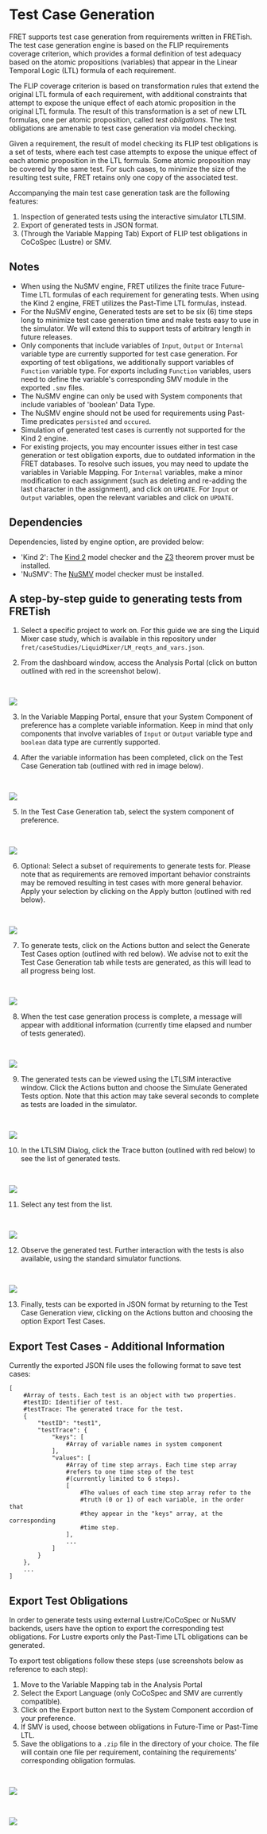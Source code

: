 # Test Case Generation

FRET supports test case generation from requirements written in FRETish. The test case generation engine is based on the FLIP requirements coverage criterion, which provides a formal definition of test adequacy based on the atomic propositions (variables) that appear in the Linear Temporal Logic (LTL) formula of each requirement.

The FLIP coverage criterion is based on transformation rules that extend the original LTL formula of each requirement, with additional constraints that attempt to expose the unique effect of each atomic proposition in the original LTL formula. The result of this transformation is a set of new LTL formulas, one per atomic proposition, called *test obligations*. The test obligations are amenable to test case generation via model checking.

Given a requirement, the result of model checking its FLIP test obligations is a set of tests, where each test case attempts to expose the unique effect of each atomic proposition in the LTL formula. Some atomic proposition may be covered by the same test. For such cases, to minimize the size of the resulting test suite, FRET retains only one copy of the associated test.

Accompanying the main test case generation task are the following features:

1. Inspection of generated tests using the interactive simulator LTLSIM.
2. Export of generated tests in JSON format.
3. (Through the Variable Mapping Tab) Export of FLIP test obligations in CoCoSpec (Lustre) or SMV.

## Notes

- When using the NuSMV engine, FRET utilizes the finite trace Future-Time LTL formulas of each requirement for generating tests. When using the Kind 2 engine, FRET utilizes the Past-Time LTL formulas, instead.
- For the NuSMV engine, Generated tests are set to be six (6) time steps long to minimize test case generation time and make tests easy to use in the simulator. We will extend this to support tests of arbitrary length in future releases.
- Only components that include variables of `Input`, `Output` or `Internal` variable type are currently supported for test case generation. For exporting of test obligations, we additionally support variables of `Function` variable type. For exports including `Function` variables, users need to define the variable's corresponding SMV module in the exported `.smv` files.
- The NuSMV engine can only be used with System components that include variables of 'boolean' Data Type.
- The NuSMV engine should not be used for requirements using Past-Time predicates `persisted` and `occured`.
- Simulation of generated test cases is currently not supported for the Kind 2 engine.
- For existing projects, you may encounter issues either in test case generation or test obligation exports, due to outdated information in the FRET databases. To resolve such issues, you may need to update the  variables in Variable Mapping. For `Internal` variables, make a minor modification to each assignment (such as deleting and re-adding the last character in the assignment), and click on `UPDATE`. For `Input` or `Output` variables, open the relevant variables and click on `UPDATE`.

## Dependencies

Dependencies, listed by engine option, are provided below:

- 'Kind 2': The [Kind 2](https://kind2-mc.github.io/kind2/)  model checker and the [Z3](https://github.com/Z3Prover/z3)  theorem prover must be installed.
- 'NuSMV': The [NuSMV](https://nusmv.fbk.eu/) model checker must be installed.

## A step-by-step guide to generating tests from FRETish

1. Select a specific project to work on. For this guide we are sing the Liquid Mixer case study, which is available in this repository under `fret/caseStudies/LiquidMixer/LM_reqts_and_vars.json`.

2. From the dashboard window, access the Analysis Portal (click on button outlined with red in the screenshot below).

&nbsp;&nbsp;&nbsp;&nbsp;

![](TestCaseGen_AnalysisTab.png)

3. In the Variable Mapping Portal, ensure that your System Component of preference has a complete variable information. Keep in mind that only components that involve variables of `Input` or `Output` variable type and `boolean` data type are currently supported.

4. After the variable information has been completed, click on the Test Case Generation tab (outlined with red in image below).

&nbsp;&nbsp;&nbsp;&nbsp;

![](TestCaseGen_VarMapComplete.png)

5. In the Test Case Generation tab, select the system component of preference.

&nbsp;&nbsp;&nbsp;&nbsp;

![](TestCaseGen_SelectComponent.png)

6. Optional: Select a subset of requirements to generate tests for. Please note that as requirements are removed important behavior constraints may be removed resulting in test cases with more general behavior. Apply your selection by clicking on the Apply button (outlined with red below).

&nbsp;&nbsp;&nbsp;&nbsp;

![](TestCaseGen_SelectReqs.png)

7. To generate tests, click on the Actions button and select the Generate Test Cases option (outlined with red below). We advise not to exit the Test Case Generation tab while tests are generated, as this will lead to all progress being lost.

&nbsp;&nbsp;&nbsp;&nbsp;

![](TestCaseGen_GenTests.png)

8. When the test case generation process is complete, a message will appear with additional information (currently time elapsed and number of tests generated).

&nbsp;&nbsp;&nbsp;&nbsp;

![](TestCaseGen_Success.png)

9. The generated tests can be viewed using the LTLSIM interactive window. Click the Actions button and choose the Simulate Generated Tests option. Note that this action may take several seconds to complete as tests are loaded in the simulator.

&nbsp;&nbsp;&nbsp;&nbsp;

![](TestCaseGen_Simulate.png)

10. In the LTLSIM Dialog, click the Trace button (outlined with red below) to see the list of generated tests.

&nbsp;&nbsp;&nbsp;&nbsp;

![](TestCaseGen_LTLSIM_Trace.png)

11. Select any test from the list.

&nbsp;&nbsp;&nbsp;&nbsp;

![](TestCaseGen_LTLSIM_SelectTrace.png)

12. Observe the generated test. Further interaction with the tests is also available, using the standard simulator functions.

&nbsp;&nbsp;&nbsp;&nbsp;

![](TestCaseGen_LTLSIM_ObserveTrace.png)

13. Finally, tests can be exported in JSON format by returning to the Test Case Generation view, clicking on the Actions button and choosing the option Export Test Cases.


## Export Test Cases - Additional Information

Currently the exported JSON file uses the following format to save test cases:

```
[
    #Array of tests. Each test is an object with two properties.
    #testID: Identifier of test.
    #testTrace: The generated trace for the test.
    {
        "testID": "test1",
        "testTrace": {
            "keys": [
                #Array of variable names in system component                
            ],
            "values": [
                #Array of time step arrays. Each time step array 
                #refers to one time step of the test 
                #(currently limited to 6 steps).                
                [
                    #The values of each time step array refer to the
                    #truth (0 or 1) of each variable, in the order that
                    #they appear in the "keys" array, at the corresponding
                    #time step.
                ],
                ...
            ]
        }
    },
    ...
]
```

## Export Test Obligations

In order to generate tests using external Lustre/CoCoSpec or NuSMV backends, users have the option to export the corresponding test obligations. For Lustre exports only the Past-Time LTL obligations can be generated.

To export test obligations follow these steps (use screenshots below as reference to each step):

1. Move to the Variable Mapping tab in the Analysis Portal
2. Select the Export Language (only CoCoSpec and SMV are currently compatible).
3. Click on the Export button next to the System Component accordion of your preference.
4. If SMV is used, choose between obligations in Future-Time or Past-Time LTL.
5. Save the obligations to a `.zip` file in the directory of your choice. The file will contain one file per requirement, containing the requirements' corresponding obligation formulas.

&nbsp;&nbsp;&nbsp;&nbsp;

![](TestCaseGen_ExportTestObligations.png)

&nbsp;&nbsp;&nbsp;&nbsp;

![](TestCaseGen_ExportTestObligation_Options.png)